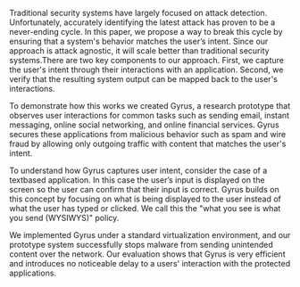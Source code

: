 Traditional security systems have largely focused on attack detection.
Unfortunately, accurately identifying the latest attack has proven to be a
never-ending cycle. In this paper, we propose a way to break this cycle by
ensuring that a system's behavior matches the user’s intent. Since our approach
is attack agnostic, it will scale better than traditional security
systems.There are two key components to our approach. First, we capture the
user's intent through their interactions with an application. Second, we verify
that the resulting system output can be mapped back to the user's interactions.

To demonstrate how this works we created Gyrus, a research prototype that
observes user interactions for common tasks such as sending email, instant
messaging, online social networking, and online financial services. Gyrus
secures these applications from malicious behavior such as spam and wire fraud
by allowing only outgoing traffic with content that matches the user's intent.

To understand how Gyrus captures user intent, consider the case of a textbased
application. In this case the user’s input is displayed on the screen so the
user can confirm that their input is correct. Gyrus builds on this concept by
focusing on what is being displayed to the user instead of what the user has
typed or clicked. We call this the "what you see is what you send (WYSIWYS)"
policy.

We implemented Gyrus under a standard virtualization environment, and our
prototype system successfully stops malware from sending unintended content
over the network.  Our evaluation shows that Gyrus is very efficient and
introduces no noticeable delay to a users' interaction with the protected
applications.
